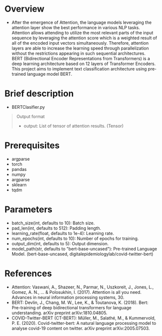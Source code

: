 # Overview
- After the emergence of Attention, the language models leveraging the attention layer show the best performance in various NLP tasks. Attention allows attending to utilize the most relevant parts of the input sequence by leveraging the attention score which is a weighted result of all of the encoded input vectors simultaneously. Therefore, attention layers are able to increase the learning speed through parallelization without the restrictions appearing in such sequential architectures. BERT (Bidirectional Encoder Representations from Transformers) is a deep learning architecture based on 12 layers of Transformer Encoders. This project aims to implement text classification architecture using pre-trained language model BERT.


# Brief description
- BERTClasifier.py
> Output format
> - output: List of tensor of attention results. (Tensor)


# Prerequisites
- argparse
- torch
- pandas
- numpy
- argparse
- sklearn
- tqdm


# Parameters
- batch_size(int, defaults to 10): Batch size.
- pad_len(int, defaults to 512): Padding length.
- learning_rate(float, defaults to 1e-4): Learning rate.
- num_epochs(int, defaults to 10): Number of epochs for training.
- output_dim(int, defaults to 5): Output dimension.
- model_path(str, defaults to "bert-base-uncased"): Pre-trained Language Model. (bert-base-uncased, digitalepidemiologylab/covid-twitter-bert)


# References
- Attention: Vaswani, A., Shazeer, N., Parmar, N., Uszkoreit, J., Jones, L., Gomez, A. N., ... & Polosukhin, I. (2017). Attention is all you need. Advances in neural information processing systems, 30.
- BERT: Devlin, J., Chang, M. W., Lee, K., & Toutanova, K. (2018). Bert: Pre-training of deep bidirectional transformers for language understanding. arXiv preprint arXiv:1810.04805.
- COVID-Twitter-BERT (CT-BERT): Müller, M., Salathé, M., & Kummervold, P. E. (2020). Covid-twitter-bert: A natural language processing model to analyse covid-19 content on twitter. arXiv preprint arXiv:2005.07503.
